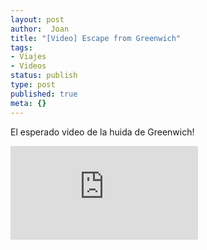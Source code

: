 ```yaml
---
layout: post
author:  Joan
title: "[Video] Escape from Greenwich"
tags:
- Viajes
- Videos
status: publish
type: post
published: true
meta: {}
---
```

El esperado video de la huida de Greenwich!

<iframe src="http://player.vimeo.com/video/209553?title=0&amp;byline=0&amp;color=679AF1&amp;portrait=0" frameborder="0"></iframe>